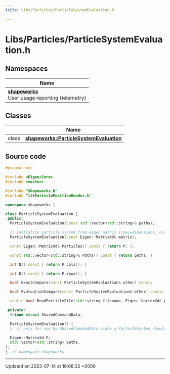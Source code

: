 ```yaml
---
title: Libs/Particles/ParticleSystemEvaluation.h

---
```


# Libs/Particles/ParticleSystemEvaluation.h



## Namespaces

| Name           |
| -------------- |
| **[shapeworks](../Namespaces/namespaceshapeworks.md)** <br>User usage reporting (telemetry)  |

## Classes

|                | Name           |
| -------------- | -------------- |
| class | **[shapeworks::ParticleSystemEvaluation](../Classes/classshapeworks_1_1ParticleSystemEvaluation.md)**  |




## Source code

```cpp
#pragma once

#include <Eigen/Core>
#include <vector>

#include "Shapeworks.h"
#include "itkParticlePositionReader.h"

namespace shapeworks {

class ParticleSystemEvaluation {
 public:
  ParticleSystemEvaluation(const std::vector<std::string>& paths);

  // Initialize particle system from eigen matrix (rows=dimensions, cols=num_samples)
  ParticleSystemEvaluation(const Eigen::MatrixXd& matrix);

  const Eigen::MatrixXd& Particles() const { return P; };

  const std::vector<std::string>& Paths() const { return paths; }

  int N() const { return P.cols(); }

  int D() const { return P.rows(); }

  bool ExactCompare(const ParticleSystemEvaluation& other) const;

  bool EvaluationCompare(const ParticleSystemEvaluation& other) const;

  static bool ReadParticleFile(std::string filename, Eigen::VectorXd& points);

 private:
  friend struct SharedCommandData;

  ParticleSystemEvaluation() {
  }  // only for use by SharedCommandData since a ParticleSystem should always be valid, never "empty"

  Eigen::MatrixXd P;
  std::vector<std::string> paths;
};
}  // namespace shapeworks
```


-------------------------------

Updated on 2023-07-14 at 16:08:22 +0000
